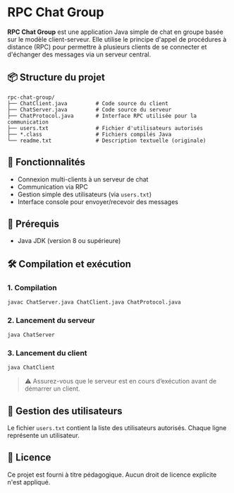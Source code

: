 # RPC Chat Group

**RPC Chat Group** est une application Java simple de chat en groupe basée sur le modèle client-serveur. Elle utilise le principe d'appel de procédures à distance (RPC) pour permettre à plusieurs clients de se connecter et d'échanger des messages via un serveur central.

## 📦 Structure du projet

```
rpc-chat-group/
├── ChatClient.java         # Code source du client
├── ChatServer.java         # Code source du serveur
├── ChatProtocol.java       # Interface RPC utilisée pour la communication
├── users.txt               # Fichier d'utilisateurs autorisés
├── *.class                 # Fichiers compilés Java
└── readme.txt              # Description textuelle (originale)
```

## 🚀 Fonctionnalités

- Connexion multi-clients à un serveur de chat
- Communication via RPC
- Gestion simple des utilisateurs (via `users.txt`)
- Interface console pour envoyer/recevoir des messages

## 🔧 Prérequis

- Java JDK (version 8 ou supérieure)

## 🛠️ Compilation et exécution

### 1. Compilation

```bash
javac ChatServer.java ChatClient.java ChatProtocol.java
```

### 2. Lancement du serveur

```bash
java ChatServer
```

### 3. Lancement du client

```bash
java ChatClient
```

> ⚠️ Assurez-vous que le serveur est en cours d’exécution avant de démarrer un client.

## 👥 Gestion des utilisateurs

Le fichier `users.txt` contient la liste des utilisateurs autorisés. Chaque ligne représente un utilisateur.

## 📄 Licence

Ce projet est fourni à titre pédagogique. Aucun droit de licence explicite n'est appliqué.
